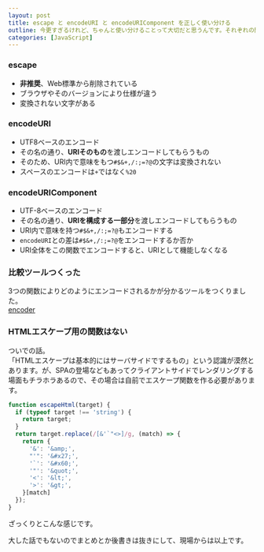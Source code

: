 ```yaml
---
layout: post
title: escape と encodeURI と encodeURIComponent を正しく使い分ける
outline: 今更すぎるけれど、ちゃんと使い分けることって大切だと思うんです。それぞれの関数の意味と役割を知り、正しく使い分けられるようになる機会は、今です。「あれ、どれ使えばいいんだっけ…」と忘れてしまった今。Just now😌💡
categories: [JavaScript]
---
```




### escape

* **非推奨**、Web標準から削除されている
* ブラウザやそのバージョンにより仕様が違う
* 変換されない文字がある



### encodeURI

* UTF8ベースのエンコード
* その名の通り、**URIそのもの**を渡しエンコードしてもらうもの
* そのため、URI内で意味をもつ`#$&+,/:;=?@`の文字は変換されない
* スペースのエンコードは`+`ではなく`%20`



### encodeURIComponent

* UTF-8ベースのエンコード
* その名の通り、**URIを構成する一部分**を渡しエンコードしてもらうもの
* URI内で意味を持つ`#$&+,/:;=?@`もエンコードする
* `encodeURI`との差は`#$&+,/:;=?@`をエンコードするか否か
* URI全体をこの関数でエンコードすると、URIとして機能しなくなる



### 比較ツールつくった

3つの関数によりどのようにエンコードされるかが分かるツールをつくりました。  
[encoder](https://aloerina01.github.io/encoder/)



### HTMLエスケープ用の関数はない

ついでの話。  
「HTMLエスケープは基本的にはサーバサイドでするもの」という認識が漠然とあります。が、SPAの登場などもあってクライアントサイドでレンダリングする場面もチラホラあるので、その場合は自前でエスケープ関数を作る必要があります。

```js
function escapeHtml(target) {
  if (typeof target !== 'string') {
    return target;
  }
  return target.replace(/[&'`"<>]/g, (match) => {
    return {
      '&': '&amp;',
      "'": '&#x27;',
      '`': '&#x60;',
      '"': '&quot;',
      '<': '&lt;',
      '>': '&gt;',
    }[match]
  });
}
```

ざっくりとこんな感じです。

大した話でもないのでまとめとか後書きは抜きにして、現場からは以上です。
